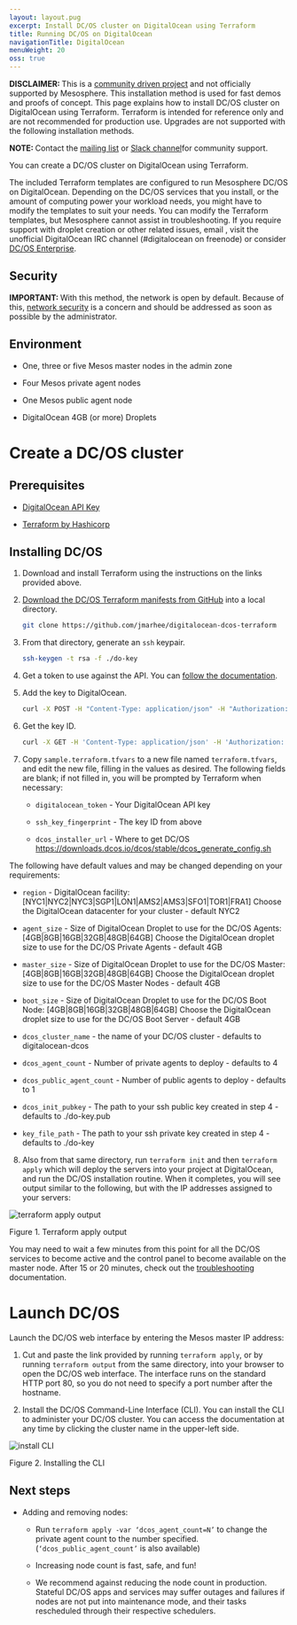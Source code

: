 ```yaml
---
layout: layout.pug
excerpt: Install DC/OS cluster on DigitalOcean using Terraform
title: Running DC/OS on DigitalOcean
navigationTitle: DigitalOcean
menuWeight: 20
oss: true
---
```


<p class="message--warning"><strong>DISCLAIMER: </strong>This is a <a href="https://github.com/dcos/terraform-dcos/tree/master/gcp">community driven project</a> and not officially supported by Mesosphere. This installation method is used for fast demos and proofs of concept. This page explains how to install DC/OS cluster on DigitalOcean using Terraform. Terraform is intended for reference only and are not recommended for production use. Upgrades are not supported with the following installation methods.</p>

<p class="message--note"><strong>NOTE: </strong>Contact the <a href="https://groups.google.com/a/dcos.io/forum/#!forum/users">mailing list</a> or <a href="http://chat.dcos.io/?_ga=2.226911897.58407594.1533244861-1110201164.1520633201">Slack channel</a>for community support.</p>

You can create a DC/OS cluster on DigitalOcean using Terraform.

The included Terraform templates are configured to run Mesosphere DC/OS on DigitalOcean. Depending on the DC/OS services that you install, or the amount of computing power your workload needs, you might have to modify the templates to suit your needs. You can modify the Terraform templates, but Mesosphere cannot assist in troubleshooting. If you require support with droplet creation or other related issues, email <a href="mailto:support@digitalocean.com"></a>, visit the unofficial DigitalOcean IRC channel (#digitalocean on freenode) or consider [DC/OS Enterprise](https://mesosphere.com/).

## Security

<p class="message--important"><strong>IMPORTANT: </strong>With this method, the network is open by default. Because of this, <a href="/1.12/administering-clusters/securing-your-cluster/#network-security">network security</a> is a concern and should be addressed as soon as possible by the administrator.</p>

## Environment

- One, three or five Mesos master nodes in the admin zone

- Four Mesos private agent nodes

- One Mesos public agent node

- DigitalOcean 4GB (or more) Droplets

# Create a DC/OS cluster

## Prerequisites

- [DigitalOcean API Key](https://www.digitalocean.com/help/api/)

- [Terraform by Hashicorp](https://www.terraform.io/intro/getting-started/install.html)

## Installing DC/OS

1.  Download and install Terraform using the instructions on the links provided above.

2.  [Download the DC/OS Terraform manifests from GitHub](https://github.com/jmarhee/digitalocean-dcos-terraform) into a local  directory.

    ```bash
    git clone https://github.com/jmarhee/digitalocean-dcos-terraform
    ```

3.  From that directory, generate an `ssh` keypair.

    ```bash
    ssh-keygen -t rsa -f ./do-key
    ```

4.  Get a token to use against the API. You can [follow the documentation](https://www.digitalocean.com/community/tutorials/how-to-use-the-digitalocean-api-v2).

5.  Add the key to DigitalOcean.

    ```bash
    curl -X POST -H "Content-Type: application/json" -H "Authorization: Bearer $TOKEN" -d '{"name":"dcos-key","public_key":"<public-key>"}' "https://api.digitalocean.com/v2/account/keys"
    ```

6. Get the key ID.

    ```bash
    curl -X GET -H 'Content-Type: application/json' -H 'Authorization: Bearer $TOKEN' "https://api.digitalocean.com/v2/account/keys"
    ```

7.  Copy `sample.terraform.tfvars` to a new file named `terraform.tfvars`, and edit the new file, filling in the values as desired. The following fields are blank; if not filled in, you will be prompted by Terraform when necessary:

    - `digitalocean_token` - Your DigitalOcean API key

    - `ssh_key_fingerprint` - The key ID from above

    - `dcos_installer_url` - Where to get DC/OS
      https://downloads.dcos.io/dcos/stable/dcos_generate_config.sh

The following have default values and may be changed depending on your requirements:

   - `region` - DigitalOcean facility: [NYC1|NYC2|NYC3|SGP1|LON1|AMS2|AMS3|SFO1|TOR1|FRA1]
    Choose the DigitalOcean datacenter for your cluster - default NYC2

   - `agent_size` - Size of DigitalOcean Droplet to use for the DC/OS Agents: [4GB|8GB|16GB|32GB|48GB|64GB]
    Choose the DigitalOcean droplet size to use for the DC/OS Private Agents - default 4GB

   - `master_size` - Size of DigitalOcean Droplet to use for the DC/OS Master: [4GB|8GB|16GB|32GB|48GB|64GB]
    Choose the DigitalOcean droplet size to use for the DC/OS Master Nodes - default 4GB

   - `boot_size` - Size of DigitalOcean Droplet to use for the DC/OS Boot Node: [4GB|8GB|16GB|32GB|48GB|64GB]
    Choose the DigitalOcean droplet size to use for the DC/OS Boot Server - default 4GB

   - `dcos_cluster_name` - the name of your DC/OS cluster - defaults to digitalocean-dcos

   - `dcos_agent_count` - Number of private agents to deploy - defaults to  4

   - `dcos_public_agent_count` - Number of public agents to deploy - defaults to 1

   - `dcos_init_pubkey` - The path to your ssh public key created in step 4 - defaults to ./do-key.pub

   - `key_file_path` - The path to your ssh private key created in step 4 - defaults to ./do-key

8.  Also from that same directory, run `terraform init` and then `terraform apply` which will deploy the servers into your project at DigitalOcean, and run the DC/OS installation routine. When it completes, you will see output similar to the following, but with the IP addresses assigned to your servers:

  ![terraform apply output](/1.12/img/digitalocean_terraform_output.png)

  Figure 1. Terraform apply output

You may need to wait a few minutes from this point for all the DC/OS services to become active and the control panel to become available on the master node. After 15 or 20 minutes, check out the [troubleshooting](1.12/installing/troubleshooting/) documentation.

# Launch DC/OS
Launch the DC/OS web interface by entering the Mesos master IP address:

1.  Cut and paste the link provided by running `terraform apply`, or by running `terraform output` from the same directory, into your browser to open the DC/OS web interface. The interface runs on the standard HTTP port 80, so you do not need to specify a port number after the hostname.

2.  Install the DC/OS Command-Line Interface (CLI). You can install the CLI to administer your DC/OS cluster. You can access the documentation at any time by clicking the cluster name in the upper-left side.

  ![install CLI](/1.12/img/install-cli-terminal.png)

  Figure 2. Installing the CLI

## Next steps

- Adding and removing nodes:

  - Run `terraform apply -var ‘dcos_agent_count=N’` to change the private agent count to the number specified. (`‘dcos_public_agent_count’` is also available)

  - Increasing node count is fast, safe, and fun!

  - We recommend against reducing the node count in production. Stateful DC/OS apps and services may suffer outages and failures if nodes are not put into maintenance mode, and their tasks rescheduled through their respective schedulers.
